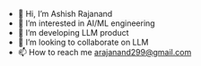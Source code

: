 - 👋 Hi, I’m Ashish Rajanand
- 👀 I’m interested in AI/ML engineering 
- 🌱 I’m developing LLM product
- 💞️ I’m looking to collaborate on LLM 
- 📫 How to reach me arajanand299@gmail.com

<!---
araj1998/araj1998 is a ✨ special ✨ repository because its `README.md` (this file) appears on your GitHub profile.
You can click the Preview link to take a look at your changes.
--->
